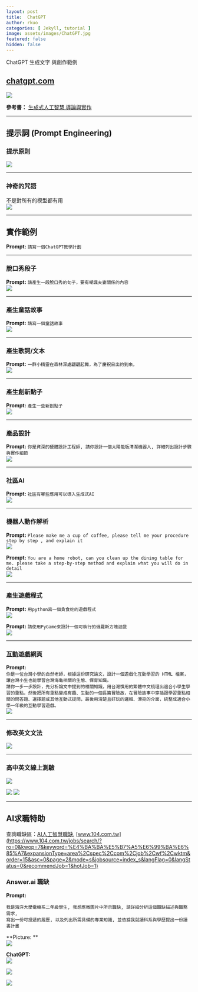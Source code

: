 ```yaml
---
layout: post
title:  ChatGPT
author: rkuo
categories: [ Jekyll, tutorial ]
image: assets/images/ChatGPT.jpg
featured: false
hidden: false
---
```


ChatGPT 生成文字 與創作範例

## [chatgpt.com](https://chatgpt.com/)
![](https://github.com/rkuo2000/GenAI-projects/blob/master/assets/images/chatgpt_homepage.png?raw=true)

**參考書：** [生成式人工智慧 導論與實作](https://www.tenlong.com.tw/products/9786263920033)<br>

---
## 提示詞 (Prompt Engineering)

### 提示原則
![](https://github.com/rkuo2000/GenAI-projects/blob/master/assets/images/prompt_principles_for_instructions.jpg?raw=true)

---
### 神奇的咒語
不是對所有的模型都有用<br>
![](https://github.com/rkuo2000/GenAI-projects/blob/master/assets/images/chatgpt_cheat_sheet_v2.jpg?raw=true)

---
## 實作範例
**Prompt:** `請寫一個ChatGPT教學計劃`<br>

---
### 脫口秀段子
**Prompt:** `請產生一段脫口秀的句子，要有嘲諷夫妻關係的內容`<br>
![](https://github.com/rkuo2000/GenAI-projects/blob/master/assets/images/chatgpt_talkshow_relationship.png?raw=true)

---
### 產生童話故事
**Prompt:** `請寫一個童話故事`<br>
![](https://github.com/rkuo2000/GenAI-projects/blob/master/assets/images/chatgpt_fairy_tales.png?raw=true)

---
### 產生歌詞/文本
**Prompt:** `一群小精靈在森林深處翩翩起舞，為了慶祝日出的到來。`<br>
![](https://github.com/rkuo2000/GenAI-projects/blob/master/assets/images/chatgpt_generate_texts.png?raw=true)

---
### 產生創新點子
**Prompt:** `產生一些新創點子`<br>
![](https://github.com/rkuo2000/GenAI-projects/blob/master/assets/images/chatgpt_creative_ideas.png?raw=true)

---
### 產品設計
**Prompt:** `你是資深的硬體設計工程師, 請你設計一個太陽能板清潔機器人, 詳細列出設計步驟與實作細節`<br>
![](https://github.com/rkuo2000/GenAI-projects/blob/master/assets/images/chatgpt_solar_panel_cleaning_robot_design.png?raw=true)

---
### 社區AI
**Prompt:** `社區有哪些應用可以導入生成式AI`<br>
![](https://github.com/rkuo2000/GenAI-projects/blob/master/assets/images/chatgpt_community_ai_applications.png?raw=true)

---
### 機器人動作解析
**Prompt:** `Please make me a cup of coffee, please tell me your procedure step by step , and explain it`<br>
![](https://github.com/rkuo2000/GenAI-projects/blob/master/assets/images/chatgpt_make_a_cup_of_coffee.png?raw=true)

**Prompt:** `You are a home robot, can you clean up the dining table for me. please take a step-by-step method and explain what you will do in detail`<br>
![](https://github.com/rkuo2000/GenAI-projects/blob/master/assets/images/chatgpt_clean_up_dining_table.png?raw=true)

---
### 產生遊戲程式
**Prompt:** `用python寫一個貪食蛇的遊戲程式`<br>
![](https://github.com/rkuo2000/GenAI-projects/blob/master/assets/images/chatgpt_pygame_greedy_snake.png?raw=true)

**Prompt:** `請使用PyGame來設計一個可執行的俄羅斯方塊遊戲`<br>
![](https://github.com/rkuo2000/GenAI-projects/blob/master/assets/images/chatgpt_pygame_tetris.png?raw=true)

---
### 互動遊戲網頁
**Prompt:** <br>
`你是一位台灣小學的自然老師，根據這份研究論文，設計一個遊戲化互動學習的 HTML 檔案，讓台灣小生也能學習台灣海龜相關的生態、保育知識。`<br>
`請你一步一步設計，先分析論文中提到的相關知識，用台灣慣用的繁體中文梳理出適合小學生學習的重點，然後把所有重點變成有趣、生動的一個長篇冒險故，在冒險故事中穿插跟學習重點相關的問答題、選擇題或其他互動式提問，最後用清楚且好玩的邏輯、漂亮的介面，統整成適合小學一年級的互動學習遊戲。`<br>
![](https://github.com/rkuo2000/GenAI-projects/blob/master/assets/images/chatgpt_html_game_sea_turtle.png?raw=true)

---
### 修改英文文法
![](https://github.com/rkuo2000/GenAI-projects/blob/master/assets/images/chatgpt_correct_grammar.png?raw=true)

---
### 高中英文線上測驗
![](https://github.com/rkuo2000/GenAI-projects/blob/master/assets/images/chatgpt_html_vocab_quiz.png?raw=true)

![](https://github.com/rkuo2000/GenAI-projects/blob/master/assets/images/chatgpt_html_vocab_quiz1.png?raw=true)
![](https://github.com/rkuo2000/GenAI-projects/blob/master/assets/images/chatgpt_html_vocab_quiz2.png?raw=true)

---
## AI求職特助
查詢職缺區：[AI人工智慧職缺](https://www.cake.me/campaigns/artificial-intelligence/jobs), [www.104.com.tw](https://www.104.com.tw/jobs/search/?ro=0&kwop=7&keyword=%E4%BA%BA%E5%B7%A5%E6%99%BA%E6%85%A7&expansionType=area%2Cspec%2Ccom%2Cjob%2Cwf%2Cwktm&order=15&asc=0&page=2&mode=s&jobsource=index_s&langFlag=0&langStatus=0&recommendJob=1&hotJob=1)<br>

### Answer.ai 職缺

**Prompt:**<br>
```
我是海洋大學電機系二年級學生, 我想應徵圖片中所示職缺, 請詳細分析這個職缺描述與職務需求, 
寫出一份可投遞的履歷, 以及列出所需具備的專業知識, 並依據我就讀科系與學歷提出一份讀書計畫
```
**Picture: **<br>
![](https://github.com/rkuo2000/GenAI-projects/blob/master/assets/images/JobAgent_pic_Jobopenning.png?raw=true)

**ChatGPT:**<br>
![](https://github.com/rkuo2000/GenAI-projects/blob/master/assets/images/JobAgent_resp_JobAnalysis.png?raw=true)

![](https://github.com/rkuo2000/GenAI-projects/blob/master/assets/images/JobAgent_resp_Resume.png?raw=true)

![](https://github.com/rkuo2000/GenAI-projects/blob/master/assets/images/JobAgent_resp_StudyPlan.png?raw=true)
